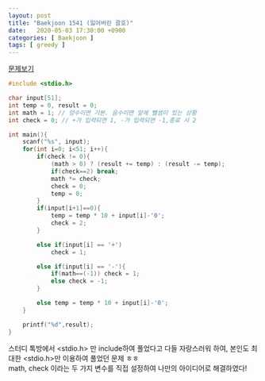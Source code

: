 ```yaml
---
layout: post
title: "Baekjoon 1541 (잃어버린 괄호)"
date:   2020-05-03 17:30:00 +0900
categories: [ Baekjoon ]
tags: [ greedy ]
---
```


[문제보기][prob]

```c++
#include <stdio.h>

char input[51];
int temp = 0, result = 0;
int math = 1; // 양수이면 기본. 음수이면 앞에 뺄셈이 있는 상황
int check = 0; // +가 입력되면 1, -가 입력되면 -1,종료 시 2

int main(){
    scanf("%s", input);
    for(int i=0; i<51; i++){
        if(check != 0){
            (math > 0) ? (result += temp) : (result -= temp);
            if(check==2) break;
            math *= check;
            check = 0;
            temp = 0;
        }
        if(input[i+1]==0){
            temp = temp * 10 + input[i]-'0';
            check = 2;
        }

        else if(input[i] == '+')
            check = 1;

        else if(input[i] == '-'){
            if(math==(-1)) check = 1;
            else check = -1;
        }

        else temp = temp * 10 + input[i]-'0';
    }

    printf("%d",result);
}
```

스터디 톡방에서 <stdio.h> 만 include하여 풀었다고 다들 자랑스러워 하여,
본인도 최대한 <stdio.h>만 이용하여 풀었던 문제 ㅎㅎ   
math, check 이라는 두 가지 변수를 직접 설정하여 나만의 아이디어로 해결하였다!

[prob]:  https://www.acmicpc.net/problem/1541